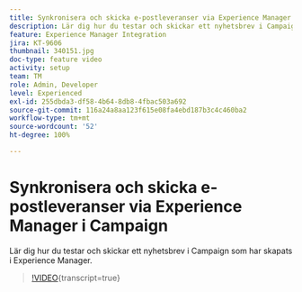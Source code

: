 ```yaml
---
title: Synkronisera och skicka e-postleveranser via Experience Manager i Campaign
description: Lär dig hur du testar och skickar ett nyhetsbrev i Campaign som har skapats i Experience Manager.
feature: Experience Manager Integration
jira: KT-9606
thumbnail: 340151.jpg
doc-type: feature video
activity: setup
team: TM
role: Admin, Developer
level: Experienced
exl-id: 255dbda3-df58-4b64-8db8-4fbac503a692
source-git-commit: 116a24a8aa123f615e08fa4ebd187b3c4c460ba2
workflow-type: tm+mt
source-wordcount: '52'
ht-degree: 100%

---
```


# Synkronisera och skicka e-postleveranser via Experience Manager i Campaign

Lär dig hur du testar och skickar ett nyhetsbrev i Campaign som har skapats i Experience Manager.

>[!VIDEO](https://video.tv.adobe.com/v/3444752?quality=12&learn=on&captions=swe){transcript=true}
